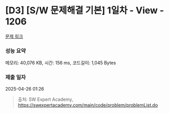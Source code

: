 # [D3] [S/W 문제해결 기본] 1일차 - View - 1206 

[문제 링크](https://swexpertacademy.com/main/code/problem/problemDetail.do?contestProbId=AV134DPqAA8CFAYh) 

### 성능 요약

메모리: 40,076 KB, 시간: 156 ms, 코드길이: 1,045 Bytes

### 제출 일자

2025-04-26 01:26



> 출처: SW Expert Academy, https://swexpertacademy.com/main/code/problem/problemList.do